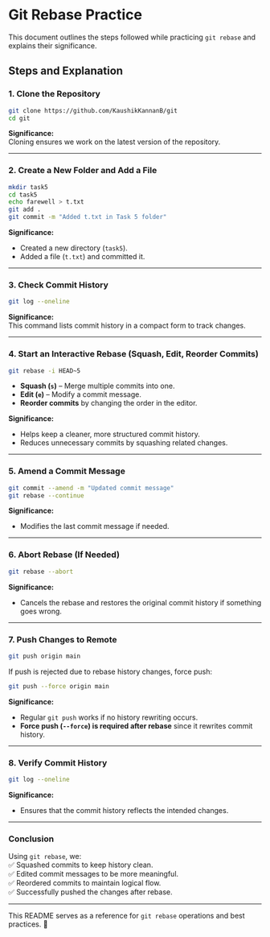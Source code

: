 
# Git Rebase Practice  

This document outlines the steps followed while practicing `git rebase` and explains their significance.  

## **Steps and Explanation**  

### **1. Clone the Repository**  
```sh
git clone https://github.com/KaushikKannanB/git
cd git
```
**Significance:**  
Cloning ensures we work on the latest version of the repository.  

---

### **2. Create a New Folder and Add a File**  
```sh
mkdir task5
cd task5
echo farewell > t.txt
git add .
git commit -m "Added t.txt in Task 5 folder"
```
**Significance:**  
- Created a new directory (`task5`).  
- Added a file (`t.txt`) and committed it.  

---

### **3. Check Commit History**  
```sh
git log --oneline
```
**Significance:**  
This command lists commit history in a compact form to track changes.  

---

### **4. Start an Interactive Rebase (Squash, Edit, Reorder Commits)**  
```sh
git rebase -i HEAD~5
```
- **Squash (`s`)** – Merge multiple commits into one.  
- **Edit (`e`)** – Modify a commit message.  
- **Reorder commits** by changing the order in the editor.  

**Significance:**  
- Helps keep a cleaner, more structured commit history.  
- Reduces unnecessary commits by squashing related changes.  

---

### **5. Amend a Commit Message**  
```sh
git commit --amend -m "Updated commit message"
git rebase --continue
```
**Significance:**  
- Modifies the last commit message if needed.  

---

### **6. Abort Rebase (If Needed)**  
```sh
git rebase --abort
```
**Significance:**  
- Cancels the rebase and restores the original commit history if something goes wrong.  

---

### **7. Push Changes to Remote**  
```sh
git push origin main
```
If push is rejected due to rebase history changes, force push:  
```sh
git push --force origin main
```
**Significance:**  
- Regular `git push` works if no history rewriting occurs.  
- **Force push (`--force`) is required after rebase** since it rewrites commit history.  

---

### **8. Verify Commit History**  
```sh
git log --oneline
```
**Significance:**  
- Ensures that the commit history reflects the intended changes.  

---

### **Conclusion**  
Using `git rebase`, we:  
✅ Squashed commits to keep history clean.  
✅ Edited commit messages to be more meaningful.  
✅ Reordered commits to maintain logical flow.  
✅ Successfully pushed the changes after rebase.  

---

This README serves as a reference for `git rebase` operations and best practices. 🚀
